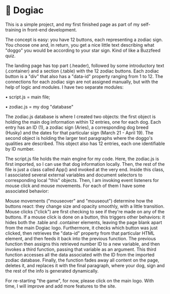 # 🐶 Dogiac

This is a simple project, and my first finished page as part of my self-training in front-end development.

The concept is easy: you have 12 buttons, each representing a zodiac sign. You choose one and, in return, you get a nice little text describing what "doggo" you would be according to your star sign. Kind of like a Buzzfeed quiz.

The landing page has top part (.header), followed by some introductory text (.container) and a section (.table) with the 12 zodiac buttons. Each zodiac button is a "div" that also has a "data-id" property ranging from 1 to 12.
The connections for each zodiac sign are not assigned manually, but with the help of logic and modules.
I have two separate modules:

• script.js = main file;

• zodiac.js = my dog "database"

The zodiac.js database is where I created two objects: the first object is holding the main dog information within 12 entries, one for each dog. Each entry has an ID (1), a zodiac sign (Aries), a corresponding dog breed (Husky) and the dates for that particular sign (March 21 - April 19).
The second object is holding the larger text paragraphs where the doggo's qualities are described. This object also has 12 entries, each one identifiable by ID number.

The script.js file holds the main engine for my code. Here, the zodiac.js is first imported, so I can use that dog information locally.
Then, the rest of the file is just a class called App() and invoked at the very end. Inside this class, I associated several external variables and document selectors to corresponding local "this" objects.
Then, I am invoking event listeners for mouse click and mouse movements. For each of them I have some associated behavior:

Mouse movements ("mouseover" and "mouseout") determine how the buttons react: they change size and opacity smoothly, with a little transition.
Mouse clicks ("click") are first checking to see if they're made on any of the buttons. If a mouse click is done on a button, this triggers other behaviors: it hides both the .table and .container elements, leaving the page blank apart from the main Dogiac logo. Furthermore, it checks which button was just clicked, then retrieves the "data-id" property from that particular HTML element, and then feeds it back into the previous function. The previous function then assigns this retrieved number ID to a new variable, and then invokes a third function, passing that variable as an argument. This third function accesses all the data associated with the ID from the imported zodiac database. Finally, the function fades away all content on the page, deletes it, and replaces it with the final paragraph, where your dog, sign and the rest of the info is generated dynamically.

For re-starting "the game", for now, please click on the main logo. With time, I will improve and add more features to the site.
